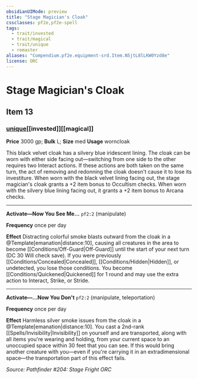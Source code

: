 ```yaml
---
obsidianUIMode: preview
title: "Stage Magician's Cloak"
cssclasses: pf2e,pf2e-spell
tags:
  - trait/invested
  - trait/magical
  - trait/unique
  - remaster
aliases: "Compendium.pf2e.equipment-srd.Item.N5jtL8lLKW0Yzd8e"
license: ORC
---
```

# Stage Magician's Cloak
## Item 13
### [unique](unique "Unique Rarity Trait")[[invested]][[magical]]


**Price** 3000 gp; 
**Bulk** L; **Size** med
**Usage** worncloak

This black velvet cloak has a silvery blue iridescent lining. The cloak can be worn with either side facing out—switching from one side to the other requires two Interact actions. If these actions are both taken on the same turn, the act of removing and redonning the cloak doesn't cause it to lose its investiture. When worn with the black velvet lining facing out, the stage magician's cloak grants a +2 item bonus to Occultism checks. When worn with the silvery blue lining facing out, it grants a +2 item bonus to Arcana checks.

* * *

**Activate—Now You See Me...** `pf2:2` (manipulate)

**Frequency** once per day

**Effect** Distracting colorful smoke blasts outward from the cloak in a @Template\[emanation|distance:10\], causing all creatures in the area to become [[Conditions/Off-Guard|Off-Guard]] until the start of your next turn (DC 30 Will check save). If you were previously [[Conditions/Concealed|Concealed]], [[Conditions/Hidden|Hidden]], or undetected, you lose those conditions. You become [[Conditions/Quickened|Quickened]] for 1 round and may use the extra action to Interact, Strike, or Stride.

* * *

**Activate—...Now You Don't** `pf2:2` (manipulate, teleportation)

**Frequency** once per day

**Effect** Harmless silver smoke issues from the cloak in a @Template\[emanation|distance:10\]. You cast a 2nd-rank [[Spells/Invisibility|Invisibility]] on yourself and are transported, along with all items you're wearing and holding, from your current space to an unoccupied space within 30 feet that you can see. If this would bring another creature with you—even if you're carrying it in an extradimensional space—the transportation part of this effect fails.

*Source: Pathfinder #204: Stage Fright*
*ORC*